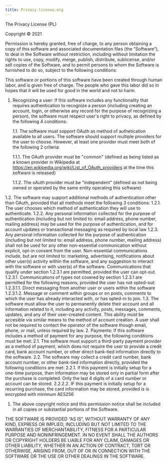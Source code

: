 ```yaml
---
title: Privacy-license.org
---
```


The Privacy License (PL)

Copyright © 2021 <copyright holders>

Permission is hereby granted, free of charge, to any person obtaining a copy of this software and associated documentation files (the “Software”), to deal in the Software without restriction, including without limitation the rights to use, copy, modify, merge, publish, distribute, sublicense, and/or sell copies of the Software, and to permit persons to whom the Software is furnished to do so, subject to the following conditions:

This software or portions of this software have been created through human labor, and is given free of charge. The people who gave this labor did so in hopes that it will be used for good in the world and not to harm. 

 1. Recognizing a user: If this software includes any functionality that requires authentication to recognize a person (including creating an account, login, or otherwise any record for the purpose of recognizing a person), the software must respect user's right to privacy, as defined by the following 4 conditions:
  
    1.1. The software must sopport OAuth as method of authetication available to all users. The software should support multiple providers for the user to choose. However, at least one provider must meet both of the following 2 criteria:
      
      1.1.1. The OAuth provider must be "common" (defined as being listed as a known provider in Wikipedia at https://en.wikipedia.org/wiki/List_of_OAuth_providers at the time this software is released)
      
      1.1.2. The oAuth provider must be "independent" (defined as not being owned or operated by the same entity operating this software)
    
  1.2. The software may support additional methods of authentication other than OAuth, provided that all methods meet the following 3 conditions:
      1.2.1. The user chooses which method of authentication they will use to authenticate.
      1.2.2. Any personal information collected for the purpose of authentication (including but not limited to: email address, phone number, mailing address) may be used for the purpose of authentication, and for account updates or transactional messaging as required by local law
      1.2.3. Any personal information collected for the purpose of authentication (including but not limited to: email address, phone number, mailing address) shall not be used for any other non-essential communication without explicit, opt-in consent from the user. Non-essential communications include, but are not limited to: marketing, advertising, notifications about other user(s) activity within the software, and any suggestion to interact with the software or with user(s) of the software. Communications that qualify under section 1.2.3.1 are permitted, provided the user can opt-out. 
          1.2.3.1. Communications of types not covered by section 1.2.3.1 are permitted for the following reasons, provided the user has not opted-out: 
            1.2.3.1.1. Direct messaging from another user or users within the software
            1.2.3.1.2. Message or comment within groups or on posts, comments to which the user has already interacted with, or has opted-in to join.
  1.3. The software must allow the user to permanently delete their account and all information related to it, including any activity, posts, messages, comments, updates, and any of their user-created content. This ability must be accesible via similar means to the method of account creation. A user shall not be required to contact the operator of the software though email, phone, or mail, unless required by law.
2. Payments: If this software includes a method of payment for any purpose, the following conditions must be met:
  2.1. The software must support a third-party payment provider as a method of payment, which does not require the user to provide a credit card, bank account number, or other direct bank-tied information directly to the software.
  2.2. The software may collect a credit card number, bank account number, or other bank-tied information directly, provided the following conditions are met:
   2.2.1. If this payment is initially setup for a one-time purpose, then information may be stored only in partial form after the purchase is completed. Only the last 4 digits of a card number or account can be stored.
    2.2.2.2. IF this payment is initially setup for a recurring purchase, the card information may be stored, provided is is encrypted with minimum AES256
  
    
1. The above copyright notice and this permission notice shall be included in all copies or substantial portions of the Software.

THE SOFTWARE IS PROVIDED “AS IS”, WITHOUT WARRANTY OF ANY KIND, EXPRESS OR IMPLIED, INCLUDING BUT NOT LIMITED TO THE WARRANTIES OF MERCHANTABILITY, FITNESS FOR A PARTICULAR PURPOSE AND NONINFRINGEMENT. IN NO EVENT SHALL THE AUTHORS OR COPYRIGHT HOLDERS BE LIABLE FOR ANY CLAIM, DAMAGES OR OTHER LIABILITY, WHETHER IN AN ACTION OF CONTRACT, TORT OR OTHERWISE, ARISING FROM, OUT OF OR IN CONNECTION WITH THE SOFTWARE OR THE USE OR OTHER DEALINGS IN THE SOFTWARE.

